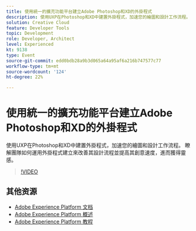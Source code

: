 ```yaml
---
title: 使用統一的擴充功能平台建立Adobe Photoshop和XD的外掛程式
description: 使用UXP在Photoshop和XD中建置外掛程式，加速您的繪圖和設計工作流程。 瞭解團隊如何運用外掛程式建立來改善其設計流程並提高其創意速度，進而獲得靈感。
solution: Creative Cloud
feature: Developer Tools
topic: Development
role: Developer, Architect
level: Experienced
kt: 9138
type: Event
source-git-commit: edd0bdb28a9b3d065a64a95af6a216b747577c77
workflow-type: tm+mt
source-wordcount: '124'
ht-degree: 22%

---
```


# 使用統一的擴充功能平台建立Adobe Photoshop和XD的外掛程式

使用UXP在Photoshop和XD中建置外掛程式，加速您的繪圖和設計工作流程。 瞭解團隊如何運用外掛程式建立來改善其設計流程並提高其創意速度，進而獲得靈感。

>[!VIDEO](https://video.tv.adobe.com/v/337593/?quality=12&learn=on&hidetitle=true)

## 其他资源

- [Adobe Experience Platform 文档](https://experienceleague.adobe.com/docs/experience-platform.html)
- [Adobe Experience Platform 概述](https://experienceleague.adobe.com/docs/experience-platform/landing/home.html?lang=zh-Hans)
- [Adobe Experience Platform 教程](https://experienceleague.adobe.com/docs/platform-learn/tutorials/overview.html?lang=en)
